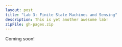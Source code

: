 ```yaml
---
layout: post
title: "Lab 3: Finite State Machines and Sensing"
description: This is yet another awesome lab!
zipFile: gh-pages.zip
---
```


Coming soon!

